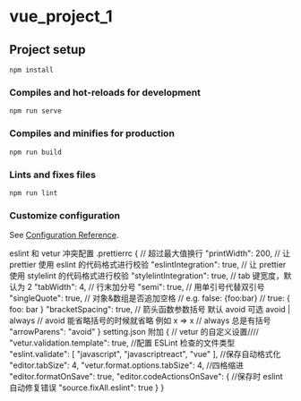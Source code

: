 # vue_project_1

## Project setup

```
npm install
```

### Compiles and hot-reloads for development

```
npm run serve
```

### Compiles and minifies for production

```
npm run build
```

### Lints and fixes files

```
npm run lint
```

### Customize configuration

See [Configuration Reference](https://cli.vuejs.org/config/).

eslint 和 vetur 冲突配置
.prettierrc
{
// 超过最大值换行
"printWidth": 200,
// 让 prettier 使用 eslint 的代码格式进行校验
"eslintIntegration": true,
// 让 prettier 使用 stylelint 的代码格式进行校验
"stylelintIntegration": true,
// tab 键宽度，默认为 2
"tabWidth": 4,
// 行末加分号
"semi": true,
// 用单引号代替双引号
"singleQuote": true,
// 对象&数组是否追加空格
// e.g. false: {foo:bar}
// true: { foo: bar }
"bracketSpacing": true,
// 箭头函数参数括号 默认 avoid 可选 avoid | always
// avoid 能省略括号的时候就省略 例如 x => x
// always 总是有括号
"arrowParens": "avoid"
}
setting.json 附加
{
// vetur 的自定义设置////
"vetur.validation.template": true,
//配置 ESLint 检查的文件类型
"eslint.validate": [
"javascript",
"javascriptreact",
"vue"
],
//保存自动格式化
"editor.tabSize": 4,
"vetur.format.options.tabSize": 4, //四格缩进
"editor.formatOnSave": true,
"editor.codeActionsOnSave": {
//保存时 eslint 自动修复错误
"source.fixAll.eslint": true
}
}
